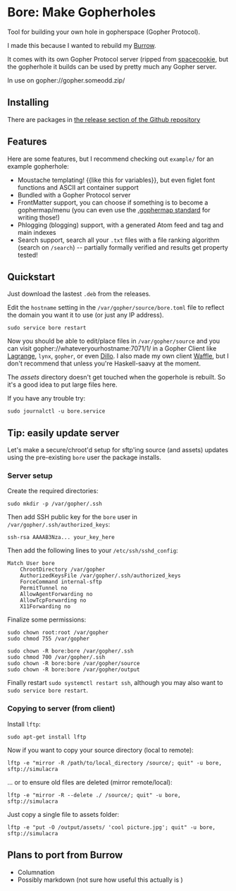 # Bore: Make Gopherholes

Tool for building your own hole in gopherspace (Gopher Protocol).

I made this because I wanted to rebuild my [Burrow](https://github.com/someodd/burrow).

It comes with its own Gopher Protocol server (ripped from [spacecookie](https://github.com/sternenseemann/spacecookie), but the gopherhole it builds can be used by pretty much any Gopher server.

In use on gopher://gopher.someodd.zip/

## Installing

There are packages in [the release section of the Github repository](https://github.com/someodd/bore/releases)

## Features

Here are some features, but I recommend checking out `example/` for an example gopherhole:

* Moustache templating! {{like this for variables}}, but even figlet font functions and ASCII art container support
* Bundled with a Gopher Protocol server
* FrontMatter support, you can choose if something is to become a gophermap/menu (you can even use the [.gophermap standard](https://sternenseemann.github.io/spacecookie/spacecookie.gophermap.5.html) for writing those!)
* Phlogging (blogging) support, with a generated Atom feed and tag and main indexes
* Search support, search all your `.txt` files with a file ranking algorithm (search on `/search`) -- partially formally verified and results get property tested!

## Quickstart

Just download the lastest `.deb` from the releases.

Edit the `hostname` setting in the `/var/gopher/source/bore.toml` file to reflect the domain you want it to use (or just any IP address).

```
sudo service bore restart
```

Now you should be able to edit/place files in `/var/gopher/source` and you can visit gopher://whateveryourhostname:7071/1/ in a Gopher Client like [Lagrange](https://gmi.skyjake.fi/lagrange/), `lynx`, `gopher`, or even [Dillo](https://dillo-browser.github.io/). I also made my own client [Waffle](https://github.com/someodd/waffle), but I don't recommend that unless you're Haskell-saavy at the moment.

The *assets* directory doesn't get touched when the goperhole is rebuilt. So it's a good idea to put large files here.

If you have any trouble try:

```
sudo journalctl -u bore.service
```

## Tip: easily update server

Let's make a secure/chroot'd setup for sftp'ing source (and assets) updates using the pre-existing `bore` user the package installs.

### Server setup

Create the required directories:

```
sudo mkdir -p /var/gopher/.ssh
```

Then add SSH public key for the `bore` user in `/var/gopher/.ssh/authorized_keys`:

```
ssh-rsa AAAAB3Nza... your_key_here
```

Then add the following lines to your `/etc/ssh/sshd_config`:

```
Match User bore
    ChrootDirectory /var/gopher
    AuthorizedKeysFile /var/gopher/.ssh/authorized_keys
    ForceCommand internal-sftp
    PermitTunnel no
    AllowAgentForwarding no
    AllowTcpForwarding no
    X11Forwarding no
```

Finalize some permissions:

```
sudo chown root:root /var/gopher
sudo chmod 755 /var/gopher

sudo chown -R bore:bore /var/gopher/.ssh
sudo chmod 700 /var/gopher/.ssh
sudo chown -R bore:bore /var/gopher/source
sudo chown -R bore:bore /var/gopher/output

```

Finally restart `sudo systemctl restart ssh`, although you may also want to `sudo service bore restart`.

### Copying to server (from client)

Install `lftp`:

```
sudo apt-get install lftp
```

Now if you want to copy your source directory (local to remote):

```
lftp -e "mirror -R /path/to/local_directory /source/; quit" -u bore, sftp://simulacra
```

... or to ensure old files are deleted (mirror remote/local):

```
lftp -e "mirror -R --delete ./ /source/; quit" -u bore, sftp://simulacra
```

Just copy a single file to assets folder:

```
lftp -e "put -O /output/assets/ 'cool picture.jpg'; quit" -u bore, sftp://simulacra
```

## Plans to port from Burrow

* Columnation
* Possibly markdown (not sure how useful this actually is )